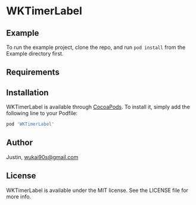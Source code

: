 # WKTimerLabel

## Example

To run the example project, clone the repo, and run `pod install` from the Example directory first.

## Requirements

## Installation

WKTimerLabel is available through [CocoaPods](http://cocoapods.org). To install
it, simply add the following line to your Podfile:

```ruby
pod 'WKTimerLabel'
```

## Author

Justin, wukai90s@gmail.com

## License

WKTimerLabel is available under the MIT license. See the LICENSE file for more info.
